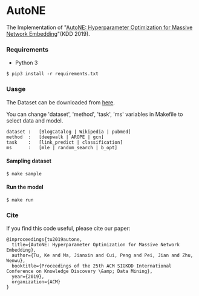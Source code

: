 # AutoNE
The Implementation of "[AutoNE: Hyperparameter Optimization for Massive Network Embedding](https://tadpole.github.io/files/2019_KDD_AutoNE.pdf)"(KDD 2019).

### Requirements
- Python 3
```
$ pip3 install -r requirements.txt
```

### Uasge
The Dataset can be downloaded from [here](https://cloud.tsinghua.edu.cn/f/73d0675acf134f259bf4/?dl=1).

You can change 'dataset', 'method', 'task', 'ms' variables in Makefile to select data and model.

```
dataset :   [BlogCatalog | Wikipedia | pubmed]
method  :   [deepwalk | AROPE | gcn]
task    :   [link_predict | classification]
ms      :   [mle | random_search | b_opt]
```

#### Sampling dataset
```
$ make sample
```

#### Run the model
```
$ make run
```

### Cite
If you find this code useful, please cite our paper:
```
@inproceedings{tu2019autone,
  title={AutoNE: Hyperparameter Optimization for Massive Network Embedding},
  author={Tu, Ke and Ma, Jianxin and Cui, Peng and Pei, Jian and Zhu, Wenwu},
  booktitle={Proceedings of the 25th ACM SIGKDD International Conference on Knowledge Discovery \&amp; Data Mining},
  year={2019},
  organization={ACM}
}
```

